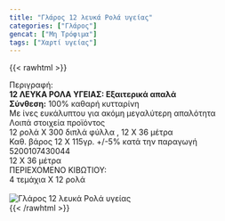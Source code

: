 ```yaml
---
title: "Γλάρος 12 λευκά Ρολά υγείας"
categories: ["Γλάρος"]
gencat: ["Μη Τρόφιμα"]
tags: ["Χαρτί υγείας"]
---
```

{{< rawhtml >}}

<div class="sload191"><div class="product"><div id="sistatika">Περιγραφή:</div><div class="alltext"><b>12 ΛΕΥΚΑ ΡΟΛΑ ΥΓΕΙΑΣ: Εξαιτερικά απαλά</b><br><b>Σύνθεση:</b> 100% καθαρή κυτταρίνη</div><div class="whead">Με ίνες ευκάλυπτου για ακόμη μεγαλύτερη απαλότητα</div><div class="keno"></div><div id="loipa">Λοιπά στοιχεία προϊόντος</div><div class="alltext">12 ρολά Χ 300 διπλά φύλλα , 12 Χ 36 μέτρα<br>Καθ. βάρος 12 Χ 115γρ. +/-5% κατά την παραγωγή<br></div><div id="barcode"><div id="barimage1"></div><span id="bartext">5200107430044</span></div><div id="varos"><div id="dimimg"></div><span id="varostext">12 Χ 36 μέτρα</span></div><div id="kivotio">ΠΕΡΙΕΧΟΜΕΝΟ ΚΙΒΩΤΙΟΥ:<br>4 τεμάχια Χ 12 ρολά</div><br><div class="pimg"><img alt="Γλάρος 12 λευκά Ρολά υγείας" title="Γλάρος 12 λευκά Ρολά υγείας" src="/media/images/glaros-12-leuka-rola-ygeias.jpg"></div></div></div>
{{< /rawhtml >}}


